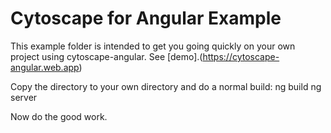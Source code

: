 # Cytoscape for Angular Example
This example folder is intended to get you going quickly 
on your own project using cytoscape-angular.  See [demo].(https://cytoscape-angular.web.app)

Copy the directory to your own directory and do a normal build:
ng build
ng server

Now do the good work.
